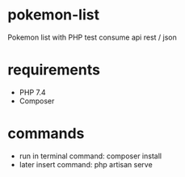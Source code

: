 # pokemon-list
Pokemon list with PHP test consume api rest / json

# requirements

- PHP 7.4
- Composer

# commands

- run in terminal command: composer install
- later insert command: php artisan serve
